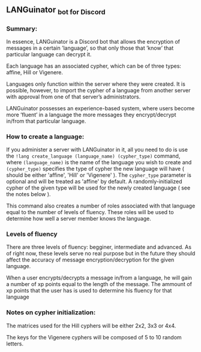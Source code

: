 
##  LANGuinator <sub>  bot for Discord </sub>

### Summary:

<p>In essence, LANGuinator is a Discord bot that allows the encryption of messages in a certain ’language’, so that only those that ’know’ that particular language can decrypt it.</p>

<p>Each language has an associated cypher, which can be of three types: affine, Hill or Vigenere. </p>

<p>Languages only function within the server where they were created. It is possible, however, to import the cypher of a language from another server with approval from one of that server’s administrators.</p>

<p>LANGuinator possesses an experience-based system, where users become more ’fluent’ in a language the more messages they encrypt/decrypt in/from that particular language.</p> 

### How to create a language:
<p>If you administer a server with LANGuinator in it, all you need to do is use the <code>!lang create_language (language_name) (cypher_type)</code> command, where <code>(language_name)</code> is the name of the language you wish to create and <code>(cypher_type)</code> specifies the type of cypher the new language will have ( should be either 'affine', 'Hill' or 'Vigenere' ). The <code>cypher_type</code> parameter is optional and will be treated as 'affine' by default. A randomly-initialized cypher of the given type will be used for the newly created language ( see the notes below ). </p> 
<p>This command also creates a number of roles associated with that language equal to the number of levels of fluency. These roles will be used to determine how well a server member knows the language.</p>

### Levels of fluency
<p> There are three levels of fluency: begginer, intermediate and advanced. As of right now, these levels serve no real purpose but in the future they should affect the accuracy of message encryption/decryption for the given language.</p>
  
<p>When a user encrypts/decrypts a message in/from a language, he will gain a number of xp points equal to the length of the message. The ammount of xp points that the user has is used to determine his fluency for that language </p>


### Notes on cypher initialization:
<p>The matrices used for the Hill cyphers will be either 2x2, 3x3 or 4x4.</p>

<p>The keys for the Vigenere cyphers will be composed of 5 to 10 random letters.</p>


